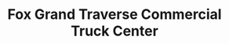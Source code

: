 ---
title: "Fox Grand Traverse Commercial Truck Center"
url: /traverse-city/fox-grand-traverse-commercial-truck-center/
shop: car
---